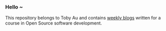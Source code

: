 ### Hello ~  
This repository belongs to Toby Au and contains [weekly blogs](https://hunter-college-ossd-fall-2019.github.io/tobyau-weekly/) written for a course in Open Source software development.


